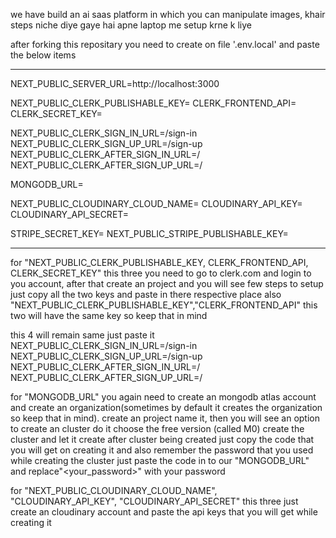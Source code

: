 we have build an ai saas platform in which you can manipulate images, khair steps niche diye gaye hai apne laptop me setup krne k liye

after forking this repositary you need to create on file '.env.local' and paste the below items

------------------------------------------------------------------------------------
NEXT_PUBLIC_SERVER_URL=http://localhost:3000


NEXT_PUBLIC_CLERK_PUBLISHABLE_KEY=
CLERK_FRONTEND_API=
CLERK_SECRET_KEY=

NEXT_PUBLIC_CLERK_SIGN_IN_URL=/sign-in
NEXT_PUBLIC_CLERK_SIGN_UP_URL=/sign-up
NEXT_PUBLIC_CLERK_AFTER_SIGN_IN_URL=/
NEXT_PUBLIC_CLERK_AFTER_SIGN_UP_URL=/

MONGODB_URL=

NEXT_PUBLIC_CLOUDINARY_CLOUD_NAME=
CLOUDINARY_API_KEY=
CLOUDINARY_API_SECRET=

STRIPE_SECRET_KEY=
NEXT_PUBLIC_STRIPE_PUBLISHABLE_KEY=

------------------------------------------------------------------------------------

for "NEXT_PUBLIC_CLERK_PUBLISHABLE_KEY, CLERK_FRONTEND_API, CLERK_SECRET_KEY" this three you need to go to clerk.com and login to you account, after that create an project and you will see few steps to setup just copy all the two keys and paste in there respective place also "NEXT_PUBLIC_CLERK_PUBLISHABLE_KEY","CLERK_FRONTEND_API" this two will have the same key so keep that in mind

this 4 will remain same just paste it
NEXT_PUBLIC_CLERK_SIGN_IN_URL=/sign-in
NEXT_PUBLIC_CLERK_SIGN_UP_URL=/sign-up
NEXT_PUBLIC_CLERK_AFTER_SIGN_IN_URL=/
NEXT_PUBLIC_CLERK_AFTER_SIGN_UP_URL=/

for "MONGODB_URL" you again need to create an mongodb atlas account and create an organization(sometimes by default it creates the organization so keep that in mind).
create an project name it, then you will see an option to create an cluster do it choose the free version (called M0)  create the cluster and let it create 
after cluster being created just copy the code that you will get on creating it and also remember the password that you used while creating the cluster
just paste the code in to our "MONGODB_URL" and replace"<your_password>" with your password

for "NEXT_PUBLIC_CLOUDINARY_CLOUD_NAME", "CLOUDINARY_API_KEY", "CLOUDINARY_API_SECRET" this three just create an cloudinary account and paste the api keys that you will get while creating it

